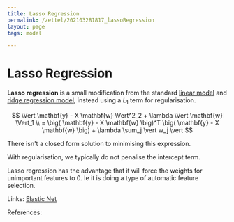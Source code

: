 ```yaml
---
title: Lasso Regression
permalink: /zettel/202103281817_lassoRegression
layout: page
tags: model

---
```

# Lasso Regression

**Lasso regression** is a small modification from the standard [linear model](202103141139_linearRegressionModel) and [ridge regression model](202103281806_ridgeRegression),
instead using a $L_1$ term for regularisation.

$$
\Vert \mathbf{y} - X \mathbf{w} \Vert^2_2 + \lambda \Vert \mathbf{w} \Vert_1 \\
= \big( \mathbf{y} - X \mathbf{w} \big)^T \big( \mathbf{y} - X \mathbf{w} \big) + \lambda \sum_j \vert w_j \vert
$$

There isn't a closed form solution to minimising this expression.

With regularisation, we typically do not penalise the intercept term.

Lasso regression has the advantage that it will force the weights for unimportant features to $0$. Ie
it is doing a type of automatic feature selection.

Links: [Elastic Net](202103281827_elasticNetModel)

References: 

